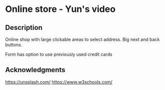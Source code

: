 # Online store - Yun's video

## Description

Online shop with large clickable areas to select address. Big next and back buttons.

Form has option to use previously used credit cards

## Acknowledgments

https://unsplash.com/
https://www.w3schools.com/